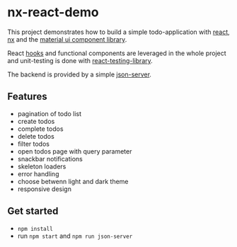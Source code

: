 # nx-react-demo

This project demonstrates how to build a simple todo-application with [react](https://reactjs.org/), [nx](https://nx.dev/l/r/react/overview) and the [material ui component library](https://mui.com/).

React [hooks](https://reactjs.org/docs/hooks-intro.html) and functional components are leveraged in the whole project and unit-testing is done with [react-testing-library](https://testing-library.com/docs/react-testing-library/intro).

The backend is provided by a simple [json-server](https://www.npmjs.com/package/json-server).

## Features

- pagination of todo list
- create todos
- complete todos
- delete todos
- filter todos
- open todos page with query parameter
- snackbar notifications
- skeleton loaders
- error handling
- choose betwenn light and dark theme
- responsive design

## Get started

- `npm install`
- run `npm start` and `npm run json-server`
